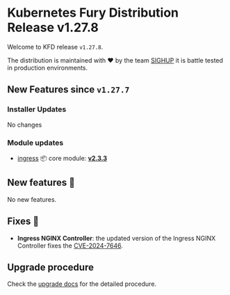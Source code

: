 # Kubernetes Fury Distribution Release v1.27.8

Welcome to KFD release `v1.27.8`.

The distribution is maintained with ❤️ by the team [SIGHUP](https://sighup.io/) it is battle tested in production environments.

## New Features since `v1.27.7`

### Installer Updates

No changes

### Module updates

- [ingress](https://github.com/sighupio/fury-kubernetes-ingress) 📦 core module: [**v2.3.3**](https://github.com/sighupio/fury-kubernetes-ingress/releases/tag/v2.3.3)

## New features 🌟

No new features.

## Fixes 🐞

- **Ingress NGINX Controller**: the updated version of the Ingress NGINX Controller fixes the [CVE-2024-7646](https://github.com/kubernetes/kubernetes/issues/126744).

## Upgrade procedure

Check the [upgrade docs](https://github.com/sighupio/furyctl/tree/main/docs/upgrades/kfd) for the detailed procedure.
